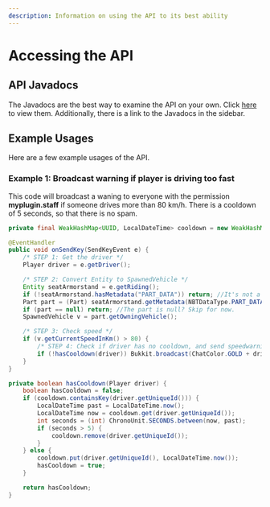 ```yaml
---
description: Information on using the API to its best ability
---
```


# Accessing the API

## API Javadocs

The Javadocs are the best way to examine the API on your own. Click [here ](https://relavis.github.io/VehiclesPlus/)to view them. Additionally, there is a link to the Javadocs in the sidebar.

## Example Usages

Here are a few example usages of the API.

### Example 1: Broadcast warning if player is driving too fast

This code will broadcast a waning to everyone with the permission **myplugin.staff** if someone drives more than 80 km/h. There is a cooldown of 5 seconds, so that there is no spam.

```java
private final WeakHashMap<UUID, LocalDateTime> cooldown = new WeakHashMap<>();

@EventHandler
public void onSendKey(SendKeyEvent e) {
    /* STEP 1: Get the driver */
    Player driver = e.getDriver();

    /* STEP 2: Convert Entity to SpawnedVehicle */
    Entity seatArmorstand = e.getRiding();
    if (!seatArmorstand.hasMetadata("PART_DATA")) return; //It's not a part? Skip for now.
    Part part = (Part) seatArmorstand.getMetadata(NBTDataType.PART_DATA.name()).get(0).value(); //Convert to a Part
    if (part == null) return; //The part is null? Skip for now.
    SpawnedVehicle v = part.getOwningVehicle();

    /* STEP 3: Check speed */
    if (v.getCurrentSpeedInKm() > 80) {
        /* STEP 4: Check if driver has no cooldown, and send speedwarning */
        if (!hasCooldown(driver)) Bukkit.broadcast(ChatColor.GOLD + driver.getName() + ChatColor.WHITE + " drives too fast! Current speed: " + ChatColor.GOLD + v.getCurrentSpeedInKm(), "myplugin.staff");
    }
}

private boolean hasCooldown(Player driver) {
    boolean hasCooldown = false;
    if (cooldown.containsKey(driver.getUniqueId())) {
        LocalDateTime past = LocalDateTime.now();
        LocalDateTime now = cooldown.get(driver.getUniqueId());
        int seconds = (int) ChronoUnit.SECONDS.between(now, past);
        if (seconds > 5) {
            cooldown.remove(driver.getUniqueId());
        }
    } else {
        cooldown.put(driver.getUniqueId(), LocalDateTime.now());
        hasCooldown = true;
    }

    return hasCooldown;
}
```



